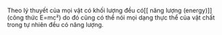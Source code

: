 Theo lý thuyết của mọi vật có khối lượng đều có[[ năng lượng (energy)]] (công thức E=mc²) do đó cũng có thể nói mọi dạng thực thể của vật chất trong tự nhiên đều có năng lượng.